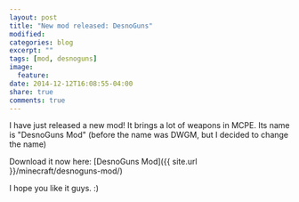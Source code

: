 ```yaml
---
layout: post
title: "New mod released: DesnoGuns"
modified:
categories: blog
excerpt: ""
tags: [mod, desnoguns]
image:
  feature:
date: 2014-12-12T16:08:55-04:00
share: true
comments: true
---
```


I have just released a new mod! It brings a lot of weapons in MCPE. Its name is "DesnoGuns Mod" (before the name was DWGM, but I decided to change the name)

Download it now here: [DesnoGuns Mod]({{ site.url }}/minecraft/desnoguns-mod/)

I hope you like it guys. :)

